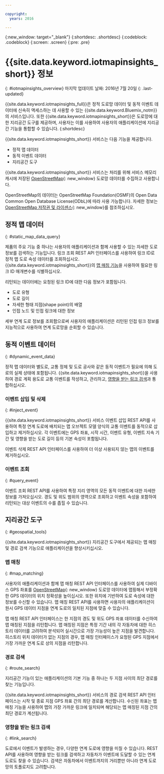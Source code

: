 ```yaml
---

copyright:
  years: 2016

---
```


{:new_window: target="_blank"}
{:shortdesc: .shortdesc}
{:codeblock: .codeblock}
{:screen: .screen}
{:pre: .pre}


# {{site.data.keyword.iotmapinsights_short}} 정보
{: #iotmapinsights_overview}
마지막 업데이트 날짜: 2016년 7월 20일
{: .last-updated}

{{site.data.keyword.iotmapinsights_full}}은 정적 도로망 데이터 및 동적 이벤트 데이터에 신속히 액세스하는 데 사용할 수 있는 {{site.data.keyword.Bluemix_notm}}의 서비스입니다. 또한 {{site.data.keyword.iotmapinsights_short}}은 도로망에 대한 지리공간 도구를 제공하며, 사용자는 이를 사용하여 사용자의 애플리케이션에 지리공간 기능을 통합할 수 있습니다.
{:shortdesc}

{{site.data.keyword.iotmapinsights_short}} 서비스는 다음 기능을 제공합니다.

- 정적 맵 데이터
- 동적 이벤트 데이터
- 지리공간 도구

{{site.data.keyword.iotmapinsights_short}} 서비스는 처리를 위해 서비스 메모리 캐시에 저장된 [OpenStreetMap](http://www.openstreetmap.org/){: new_window} 도로망 데이터를 수집하고 사용합니다.

OpenStreetMap의 데이터는 OpenStreetMap Foundation(OSMF)의 Open Data Common Open Database License(ODbL)에 따라 사용 가능합니다. 자세한 정보는 [OpenStreetMap 저작권 및 라이센스](http://www.openstreetmap.org/copyright){: new_window}를 참조하십시오.

## 정적 맵 데이터
{: #static_map_data_query}

제품의 주요 기능 중 하나는 사용자의 애플리케이션과 함께 사용할 수 있는 자세한 도로 정보를 검색하는 기능입니다. 링크 조회 REST API 인터페이스를 사용하여 링크 ID로 정적 맵 도로 속성 데이터를 조회하십시오. {{site.data.keyword.iotmapinsights_short}}의 [맵 매칭 기능](#map_matching)을 사용하여 필요한 링크 ID 매개변수를 식별하십시오.

리턴되는 데이터에는 요청된 링크 ID에 대한 다음 정보가 포함됩니다.

- 도로 유형
- 도로 길이
- 자세한 형태 지점(shape point)의 배열
- 인접 노드 및 인접 링크에 대한 정보

세부 연계 도로 정보를 조회함으로써 사용자의 애플리케이션은 리턴된 인접 링크 정보를 지능적으로 사용하여 연계 도로망을 순회할 수 있습니다.

## 동적 이벤트 데이터
{: #dynamic_event_data}

정적 맵 데이터와 별도로, 교통 정체 및 도로 공사와 같은 동적 이벤트가 필요에 의해 도로의 실제 상태에 포함됩니다. {{site.data.keyword.iotmapinsights_short}}을 사용하여 경로 계획 용도로 교통 이벤트를 작성하고, 관리하고, [영향을 받는 링크 검색](#link_search)과 통합하십시오.

### 이벤트 삽입 및 삭제
{: #inject_event}

{{site.data.keyword.iotmapinsights_short}} 서비스 이벤트 삽입 REST API를 사용하여 특정 연계 도로에 배치되는 맵 오브젝트 모델 양식의 교통 이벤트를 동적으로 삽입하고 제거하십시오. 각 이벤트에는 GPS 좌표, 시작 시간, 이벤트 유형, 이벤트 지속 기간 및 영향을 받는 도로 길이 등의 기본 속성이 포함됩니다.

이벤트 삭제 REST API 인터페이스를 사용하여 더 이상 사용되지 않는 맵의 이벤트를 제거하십시오.

### 이벤트 조회
{: #query_event}

이벤트 조회 REST API를 사용하여 특정 지리 영역의 모든 동적 이벤트에 대한 자세한 정보를 가져오십시오. 경도 및 위도 범위의 영역으로 조회하고 이벤트 속성을 포함하여 리턴되는 대상 이벤트의 수를 좁힐 수 있습니다.

## 지리공간 도구
{: #geospatial_tools}

{{site.data.keyword.iotmapinsights_short}} 지리공간 도구에서 제공되는 맵 매칭 및 경로 검색 기능으로 애플리케이션을 향상시키십시오.

### 맵 매칭
{: #map_matching}

사용자의 애플리케이션과 함께 맵 매칭 REST API 인터페이스를 사용하여 실제 디바이스 GPS 좌표를 [OpenStreetMap](http://www.openstreetmap.org/){: new_window} 도로망 데이터에 맵핑해서 부정확한 GPS 데이터의 위치 정확성을 높이십시오. 또한 위치에 기반하여 도로 속성에 대한 정보를 수신할 수 있습니다. 맵 매칭 REST API를 사용하면 사용자의 애플리케이션이 원시 GPS 데이터 지점을 연계 도로의 일치된 지점에 맞출 수 있습니다.

맵 매칭 REST API 인터페이스는 한 지점의 경도 및 위도 GPS 좌표 데이터를 수신하여 맵 매칭된 지점을 리턴합니다. 맵 매칭된 지점은 특정 기간 내의 각 자동차에 대한 히스토리 데이터를 고려하여 분석되어 실시간으로 가장 가능성이 높은 지점을 발견합니다. 히스토리 위치 데이터가 없는 지점의 경우, 맵 매칭 인터페이스가 요청된 GPS 지점에서 가장 가까운 연계 도로 상의 지점을 리턴합니다.

### 경로 검색
{: #route_search}

지리공간 기능이 있는 애플리케이션의 기본 기능 중 하나는 두 지점 사이의 최단 경로를 찾는 기능입니다.  

{{site.data.keyword.iotmapinsights_short}} 서비스의 경로 검색 REST API 인터페이스는 시작 및 종료 지점 GPS 좌표 간의 최단 경로를 계산합니다. 수신된 좌표는 맵 매칭 기능을 사용하여 맵의 가장 가까운 링크에 일치되며 해당되는 맵 매칭된 지점 간의 최단 경로가 계산됩니다.

### 영향을 받는 링크 검색
{: #link_search}

도로에서 이벤트가 발생하는 경우, 다양한 연계 도로에 영향을 미칠 수 있습니다. REST API를 사용하여 영향을 받는 링크를 검색하고 자동차가 이벤트에 도달할 수 있는 연계 도로도 찾을 수 있습니다. 검색은 자동차에서 이벤트까지의 거리뿐만 아니라 연계 도로망의 토폴로지도 고려합니다.
